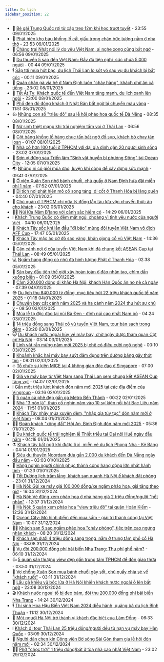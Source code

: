 ```yaml
---
title: Du lịch
sidebar_position: 22
---
```


<!-- dantri-du-lich:START -->
- 🥰 [Bé gái Trung Quốc rơi từ cáp treo 12m khi học trượt tuyết](https://dantri.com.vn/du-lich/be-gai-trung-quoc-roi-tu-cap-treo-12m-khi-hoc-truot-tuyet-20250109221432558.htm) - 23:55 09/01/2025
- 🥰 [Phát hiện kho báu khổng lồ cất giấu trong chân bức tượng nằm ở nhà thờ](https://dantri.com.vn/du-lich/phat-hien-kho-bau-khong-lo-cat-giau-trong-chan-buc-tuong-nam-o-nha-tho-20250109234007353.htm) - 23:53 09/01/2025
- 🐻 [Chàng trai Nhật nói lý do yêu Việt Nam, ai nghe xong cũng bất ngờ](https://dantri.com.vn/du-lich/chang-trai-nhat-noi-ly-do-yeu-viet-nam-ai-nghe-xong-cung-bat-ngo-20250109124610832.htm) - 06:56 09/01/2025
- 🤩 [Du thuyền 5 sao đến Việt Nam: Đầy đủ tiện nghi, sức chứa 5.000 người](https://dantri.com.vn/du-lich/du-thuyen-5-sao-den-viet-nam-day-du-tien-nghi-suc-chua-5000-nguoi-20250109011121195.htm) - 00:44 09/01/2025
- 🕴 [Sắp tới mùa hốt bạc, du lịch Thái Lan lo sốt vó sau vụ du khách bị bắt cóc](https://dantri.com.vn/du-lich/sap-toi-mua-hot-bac-du-lich-thai-lan-lo-sot-vo-sau-vu-du-khach-bi-bat-coc-20250108224602171.htm) - 00:11 09/01/2025
- 🤩 [Quán chân gà vỉa hè ở Nam Định luôn &quot;cháy hàng&quot;, khách chờ ăn cả tiếng](https://dantri.com.vn/du-lich/quan-chan-ga-via-he-o-nam-dinh-luon-chay-hang-khach-cho-an-ca-tieng-20250108164252086.htm) - 23:02 08/01/2025
- 🤠 [Tết Ất Tỵ: Khách quốc tế đến Việt Nam tăng mạnh, du lịch xanh lên ngôi](https://dantri.com.vn/du-lich/tet-at-ty-khach-quoc-te-den-viet-nam-tang-manh-du-lich-xanh-len-ngoi-20250108181437649.htm) - 23:00 08/01/2025
- 💪 [Phố đèn đỏ đông khách ở Nhật Bản bất ngờ bị chuyển màu vàng](https://dantri.com.vn/du-lich/pho-den-do-dong-khach-o-nhat-ban-bat-ngo-bi-chuyen-mau-vang-20250108151506932.htm) - 11:51 08/01/2025
- 👍 [Những con số &quot;triệu đô&quot; sau lễ hội pháo hoa quốc tế Đà Nẵng](https://dantri.com.vn/du-lich/nhung-con-so-trieu-do-sau-le-hoi-phao-hoa-quoc-te-da-nang-20250108135113465.htm) - 08:35 08/01/2025
- 🚦 [Nữ sinh thiệt mạng khi trải nghiệm tắm voi ở Thái Lan](https://dantri.com.vn/du-lich/nu-sinh-thiet-mang-khi-trai-nghiem-tam-voi-o-thai-lan-20250108125745860.htm) - 06:56 08/01/2025
- 💪 [Cột băng khổng lồ hàng chục tấn bất ngờ đổ sụp, khách bỏ chạy tán loạn](https://dantri.com.vn/du-lich/cot-bang-khong-lo-hang-chuc-tan-bat-ngo-do-sup-khach-bo-chay-tan-loan-20250107233253910.htm) - 01:07 08/01/2025
- 💃 [Nhà cổ hơn 100 tuổi ở TPHCM với đại gia đình gần 20 người sinh sống](https://dantri.com.vn/du-lich/nha-co-hon-100-tuoi-o-tphcm-voi-dai-gia-dinh-gan-20-nguoi-sinh-song-20250107012057652.htm) - 23:02 07/01/2025
- 👺 [Đơn vị đứng sau Triển lãm &quot;Sinh vật huyền bí phương Đông&quot; tại Ocean City](https://dantri.com.vn/du-lich/don-vi-dung-sau-trien-lam-sinh-vat-huyen-bi-phuong-dong-tai-ocean-city-20250107180633380.htm) - 12:05 07/01/2025
- 🌏 [Những ni cô giỏi múa đao, luyện khí công để xây dựng sức mạnh](https://dantri.com.vn/du-lich/nhung-ni-co-gioi-mua-dao-luyen-khi-cong-de-xay-dung-suc-manh-20250107150531734.htm) - 09:41 07/01/2025
- 🎡 [Ở viện Xuân Son nhớ bánh chuối, chủ quầy ở Nam Định hứa đãi miễn phí 1 năm](https://dantri.com.vn/du-lich/o-vien-xuan-son-nho-banh-chuoi-chu-quay-o-nam-dinh-hua-dai-mien-phi-1-nam-20250107143149983.htm) - 07:52 07/01/2025
- 🧰 [Di tích nơi phát hiện mộ cổ song táng, di cốt ở Thanh Hóa bị lãng quên](https://dantri.com.vn/du-lich/di-tich-noi-phat-hien-mo-co-song-tang-di-cot-o-thanh-hoa-bi-lang-quen-20250107103333085.htm) - 04:40 07/01/2025
- 💂 [Chủ quán ở TPHCM chi nửa tỷ đồng lắp tàu lửa vận chuyển thức ăn cho khách](https://dantri.com.vn/du-lich/chu-quan-o-tphcm-chi-nua-ty-dong-lap-tau-lua-van-chuyen-thuc-an-cho-khach-20250104192618469.htm) - 23:02 06/01/2025
- 🧑‍🏫 [Núi lửa Nâm B&#39;lang với cảnh sắc hiếm có](https://dantri.com.vn/du-lich/nui-lua-nam-blang-voi-canh-sac-hiem-co-20250105125220134.htm) - 14:29 06/01/2025
- 🕯 [Khách Trung Quốc có đêm mất ngủ, choáng vì tình yêu nước của người Việt](https://dantri.com.vn/du-lich/khach-trung-quoc-co-dem-mat-ngu-choang-vi-tinh-yeu-nuoc-cua-nguoi-viet-20250106110006263.htm) - 04:10 06/01/2025
- 👀 [Khách Tây sốc khi lần đầu &quot;đi bão&quot; mừng đội tuyển Việt Nam vô địch AFF Cup](https://dantri.com.vn/du-lich/khach-tay-soc-khi-lan-dau-di-bao-mung-doi-tuyen-viet-nam-vo-dich-aff-cup-20250106003741961.htm) - 17:47 05/01/2025
- 🎉 [Khách Tây mặc áo cờ đỏ sao vàng, khản giọng cổ vũ Việt Nam](https://dantri.com.vn/du-lich/khach-tay-mac-ao-co-do-sao-vang-khan-giong-co-vu-viet-nam-20250105210726043.htm) - 14:36 05/01/2025
- 🌊 [Cận cảnh nơi ở của tuyển Việt Nam khi đá chung kết ASEAN Cup tại Thái Lan](https://dantri.com.vn/du-lich/can-canh-noi-o-cua-tuyen-viet-nam-khi-da-chung-ket-asean-cup-tai-thai-lan-20250105153157751.htm) - 08:49 05/01/2025
- 💻 [Ngắm hang động có nhũ đá hình tượng Phật ở Thanh Hóa](https://dantri.com.vn/du-lich/ngam-hang-dong-co-nhu-da-hinh-tuong-phat-o-thanh-hoa-20250103164005242.htm) - 02:38 05/01/2025
- 💪 [Sân bay đầu tiên thế giới xây hoàn toàn ở đảo nhân tạo, chìm dần xuống biển](https://dantri.com.vn/du-lich/san-bay-dau-tien-the-gioi-xay-hoan-toan-o-dao-nhan-tao-chim-dan-xuong-bien-20250104230115456.htm) - 01:09 05/01/2025
- 👺 [Cầm 200.000 đồng đi khắp Hà Nội, khách Hàn Quốc ăn no nê cả ngày](https://dantri.com.vn/du-lich/cam-200000-dong-di-khap-ha-noi-khach-han-quoc-an-no-ne-ca-ngay-20250104120220673.htm) - 07:39 04/01/2025
- 😎 [Du lịch thu 840.000 tỷ đồng, mục tiêu hút 22 triệu khách quốc tế năm 2025](https://dantri.com.vn/du-lich/du-lich-thu-840000-ty-dong-muc-tieu-hut-22-trieu-khach-quoc-te-nam-2025-20241224100143442.htm) - 01:18 04/01/2025
- 🌋 [Chuyến bay cất cánh năm 2025 và hạ cánh năm 2024 thu hút sự chú ý](https://dantri.com.vn/du-lich/chuyen-bay-cat-canh-nam-2025-va-ha-canh-nam-2024-thu-hut-su-chu-y-20250103145306943.htm) - 08:50 03/01/2025
- 🌝 [Mùa lễ tạ độc đáo tại núi Bà Đen - đỉnh núi cao nhất Nam bộ](https://dantri.com.vn/du-lich/mua-le-ta-doc-dao-tai-nui-ba-den-dinh-nui-cao-nhat-nam-bo-20250103105215307.htm) - 04:24 03/01/2025
- 🧠 [14 triệu đồng sang Thái cổ vũ tuyển Việt Nam, tour bán sạch trong đêm](https://dantri.com.vn/du-lich/14-trieu-dong-sang-thai-co-vu-tuyen-viet-nam-tour-ban-sach-trong-dem-20250103100530729.htm) - 03:20 03/01/2025
- 😺 [Du khách nước ngoài hủy vé máy bay, chờ ngày được tham quan Cột cờ Hà Nội](https://dantri.com.vn/du-lich/du-khach-nuoc-ngoai-huy-ve-may-bay-cho-ngay-duoc-tham-quan-cot-co-ha-noi-20241230200950821.htm) - 03:14 03/01/2025
- 💂 [Linh vật rắn mừng năm mới 2025 bị chê có điệu cười ngô nghê](https://dantri.com.vn/du-lich/linh-vat-ran-mung-nam-moi-2025-bi-che-co-dieu-cuoi-ngo-nghe-20250102234235137.htm) - 00:10 03/01/2025
- 🌮 [Khoảnh khắc hai máy bay suýt đâm đụng trên đường băng gây thót tim](https://dantri.com.vn/du-lich/khoanh-khac-hai-may-bay-suyt-dam-dung-tren-duong-bang-gay-thot-tim-20250102144037003.htm) - 08:01 02/01/2025
- 🔥 [Tổ chức sự kiện MICE tại 4 không gian độc đáo ở Singapore](https://dantri.com.vn/du-lich/to-chuc-su-kien-mice-tai-4-khong-gian-doc-dao-o-singapore-20241231113925388.htm) - 07:00 02/01/2025
- 🦏 [Giá vé máy bay từ Việt Nam sang Thái Lan xem chung kết ASEAN Cup tăng vọt](https://dantri.com.vn/du-lich/gia-ve-may-bay-tu-viet-nam-sang-thai-lan-xem-chung-ket-asean-cup-tang-vot-20250102101738019.htm) - 04:07 02/01/2025
- 🕯 [Gần một triệu lượt khách đón năm mới 2025 tại các địa điểm của Vingroup](https://dantri.com.vn/du-lich/gan-mot-trieu-luot-khach-don-nam-moi-2025-tai-cac-dia-diem-cua-vingroup-20250102100450560.htm) - 03:16 02/01/2025
- 🐻 [5 quán cà phê đẹp gần ga Metro Bến Thành](https://dantri.com.vn/du-lich/5-quan-ca-phe-dep-gan-ga-metro-ben-thanh-20241229175301732.htm) - 00:22 02/01/2025
- 🥸 [Nhà &quot;3 nón lá&quot;, tháp cổ nghìn năm vào 10 sự kiện nổi bật Bạc Liêu năm 2024](https://dantri.com.vn/du-lich/nha-3-non-la-thap-co-nghin-nam-vao-10-su-kien-noi-bat-bac-lieu-nam-2024-20250101152807843.htm) - 11:51 01/01/2025
- 💂 [Khách Tây nhảy múa xuyên đêm, &quot;nhập gia tùy tục&quot; đón năm mới ở Việt Nam](https://dantri.com.vn/du-lich/khach-tay-nhay-mua-xuyen-dem-nhap-gia-tuy-tuc-don-nam-moi-o-viet-nam-20250101142433948.htm) - 08:04 01/01/2025
- 🧑‍💻 [Đoàn khách &quot;xông đất&quot; Hội An, Bình Định đón năm mới 2025](https://dantri.com.vn/du-lich/doan-khach-xong-dat-hoi-an-binh-dinh-don-nam-moi-2025-20250101111044803.htm) - 05:36 01/01/2025
- 💪 [Du khách quốc tế trải nghiệm lễ Thiết triều tại Đại nội Huế ngày đầu năm](https://dantri.com.vn/du-lich/du-khach-quoc-te-trai-nghiem-le-thiet-trieu-tai-dai-noi-hue-ngay-dau-nam-20250101111059932.htm) - 04:18 01/01/2025
- ⚗️ [Khách tây bất ngờ khi được lì xì, miễn vé du lịch Phong Nha - Kẻ Bàng](https://dantri.com.vn/du-lich/khach-tay-bat-ngo-khi-duoc-li-xi-mien-ve-du-lich-phong-nha-ke-bang-20250101110611486.htm) - 04:14 01/01/2025
- 🌁 [Siêu du thuyền Noordam đưa gần 2.000 du khách đến Đà Nẵng ngày đầu năm](https://dantri.com.vn/du-lich/sieu-du-thuyen-noordam-dua-gan-2000-du-khach-den-da-nang-ngay-dau-nam-20250101085424065.htm) - 03:03 01/01/2025
- 🧰 [Hàng nghìn người chinh phục thành công hang động lớn nhất hành tinh](https://dantri.com.vn/du-lich/hang-nghin-nguoi-chinh-phuc-thanh-cong-hang-dong-lon-nhat-hanh-tinh-20241231201432854.htm) - 01:23 01/01/2025
- 🧰 [Tết Dương lịch trầm lắng, khách sạn quanh Hà Nội ế khách đặt phòng](https://dantri.com.vn/du-lich/tet-duong-lich-tram-lang-khach-san-quanh-ha-noi-e-khach-dat-phong-20241231190716310.htm) - 23:01 31/12/2024
- 🎉 [Hà Nội: Gửi xe máy giá 100.000 đồng/xe ngắm pháo hoa, giá tăng theo giờ](https://dantri.com.vn/du-lich/ha-noi-gui-xe-may-gia-100000-dongxe-ngam-phao-hoa-gia-tang-theo-gio-20241231224958148.htm) - 16:04 31/12/2024
- 🤩 [Hà Nội: Vé đứng xem pháo hoa ở nhà hàng giá 2 triệu đồng/người &quot;hết nhẵn&quot;](https://dantri.com.vn/du-lich/ha-noi-ve-dung-xem-phao-hoa-o-nha-hang-gia-2-trieu-dongnguoi-het-nhan-20241231185139724.htm) - 12:37 31/12/2024
- 👺 [Hà Nội: 5 quán xem pháo hoa &quot;view triệu đô&quot; tại quận Hoàn Kiếm](https://dantri.com.vn/du-lich/ha-noi-5-quan-xem-phao-hoa-view-trieu-do-tai-quan-hoan-kiem-20241231163703765.htm) - 12:26 31/12/2024
- 🧠 [Ocean City: Mô hình điểm đến mua sắm - giải trí thành công tại Việt Nam](https://dantri.com.vn/du-lich/ocean-city-mo-hinh-diem-den-mua-sam-giai-tri-thanh-cong-tai-viet-nam-20241231164942880.htm) - 10:07 31/12/2024
- 👨‍🏫 [Khách sạn 5 sao ngắm pháo hoa &quot;cháy phòng&quot;, tiệc trên cao ngưng nhận khách](https://dantri.com.vn/du-lich/khach-san-5-sao-ngam-phao-hoa-chay-phong-tiec-tren-cao-ngung-nhan-khach-20241231132916851.htm) - 08:20 31/12/2024
- 🦅 [Khách sạn dưới 4 triệu đồng sang trọng, nằm ở trung tâm phố cổ Hà Nội](https://dantri.com.vn/du-lich/khach-san-duoi-4-trieu-dong-sang-trong-nam-o-trung-tam-pho-co-ha-noi-20241228225008536.htm) - 08:08 31/12/2024
- 🌊 [Vụ đòi 200.000 đồng phí bãi biển Nha Trang: Thu phí ghế nằm?](https://dantri.com.vn/du-lich/vu-doi-200000-dong-phi-bai-bien-nha-trang-thu-phi-ghe-nam-20241231121710717.htm) - 06:10 31/12/2024
- 👍 [5 quán sân thượng view đẹp gần trung tâm TPHCM để đón giao thừa](https://dantri.com.vn/du-lich/5-quan-san-thuong-view-dep-gan-trung-tam-tphcm-de-don-giao-thua-20241231103859434.htm) - 03:50 31/12/2024
- 🫶 [Vợ chồng Xuân Son mua bánh chuối gây sốt, chủ quầy chia sẻ về &quot;khách ruột&quot;](https://dantri.com.vn/du-lich/vo-chong-xuan-son-mua-banh-chuoi-gay-sot-chu-quay-chia-se-ve-khach-ruot-20241231084910772.htm) - 03:11 31/12/2024
- 💯 [Lẩu gà khiêu vũ bốc lửa ở Hà Nội khiến khách nước ngoài ồ lên bất ngờ](https://dantri.com.vn/du-lich/lau-ga-khieu-vu-boc-lua-o-ha-noi-khien-khach-nuoc-ngoai-o-len-bat-ngo-20241226100633392.htm) - 23:08 30/12/2024
- 🎬 [Khách nước ngoài tố bị đeo bám, đòi thu 200.000 đồng phí bãi biển Nha Trang](https://dantri.com.vn/du-lich/khach-nuoc-ngoai-to-bi-deo-bam-doi-thu-200000-dong-phi-bai-bien-nha-trang-20241230201715612.htm) - 14:24 30/12/2024
- 🕴 [Thí sinh Hoa Hậu Biển Việt Nam 2024 diễu hành, quảng bá du lịch Bình Thuận](https://dantri.com.vn/du-lich/thi-sinh-hoa-hau-bien-viet-nam-2024-dieu-hanh-quang-ba-du-lich-binh-thuan-20241230181209139.htm) - 11:12 30/12/2024
- 🦅 [Một người Hà Nội trở thành vị khách đặc biệt của Lâm Đồng](https://dantri.com.vn/du-lich/mot-nguoi-ha-noi-tro-thanh-vi-khach-dac-biet-cua-lam-dong-20241230122817328.htm) - 06:33 30/12/2024
- 🕯 [Khách đi tour Thái Lan 25 triệu đồng/người đều tử nạn vụ máy bay Hàn Quốc](https://dantri.com.vn/du-lich/khach-di-tour-thai-lan-25-trieu-dongnguoi-deu-tu-nan-vu-may-bay-han-quoc-20241230095809858.htm) - 03:09 30/12/2024
- 🥸 [Người dân chen kín Công viên Bờ sông Sài Gòn tham gia lễ hội đón năm mới](https://dantri.com.vn/du-lich/nguoi-dan-chen-kin-cong-vien-bo-song-sai-gon-tham-gia-le-hoi-don-nam-moi-20241230020748005.htm) - 02:34 30/12/2024
- 👨‍🏫 [Phở &quot;chọc trời&quot; 1 triệu đồng/bát ở tòa nhà cao nhất Việt Nam](https://dantri.com.vn/du-lich/pho-choc-troi-1-trieu-dongbat-o-toa-nha-cao-nhat-viet-nam-20241226131502070.htm) - 23:02 29/12/2024<!-- dantri-du-lich:END -->
